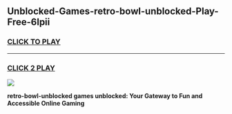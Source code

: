 
## Unblocked-Games-retro-bowl-unblocked-Play-Free-6lpii
<h3>
<a href="https://premium76.site?title=retro-bowl-unblocked&ref=21A">CLICK TO PLAY</a></h3>
<hr>

<h3>
<a href="https://premium76.site?title=retro-bowl-unblocked&ref=21A">CLICK 2 PLAY</a>
  
</h3>

<a href="https://premium76.site?title=retro-bowl-unblocked&ref=21A"><img src="https://clearcache.store/games.png"></a>


**retro-bowl-unblocked games unblocked: Your Gateway to Fun and Accessible Online Gaming**
